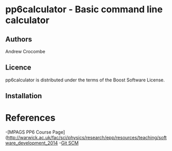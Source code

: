 pp6calculator - Basic command line calculator
=============================================

Authors
-------
Andrew Crocombe

Licence
-------
pp6calculator is distributed under the terms of the Boost Software License.

Installation
------------

References
==========
-[MPAGS PP6 Course Page](http://warwick.ac.uk/fac/sci/physics/research/epp/resources/teaching/software_development_2014
-[Git SCM](http://git-scm.com)
